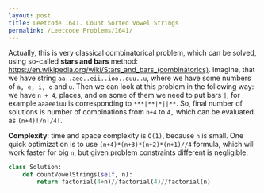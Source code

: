 ```yaml
---
layout: post
title: Leetcode 1641. Count Sorted Vowel Strings
permalink: /Leetcode Problems/1641/
---
```


Actually, this is very classical combinatorical problem, which can be solved, using so-called **stars and bars** method: https://en.wikipedia.org/wiki/Stars_and_bars_(combinatorics). Imagine, that we have string `aa..aee..eii..ioo..ouu..u`, where we have some numbers of `a, e, i, o` and `u`. Then we can look at this problem in the following way: we have `n + 4`, places, and on some of them we need to put bars `|`, for example `aaaeeiuu` is corresponding to `***|**|*||**`. So, final number of solutions is number of combinations from `n+4` to `4,` which can be evaluated as `(n+4)!/n!/4!`.

**Complexity**: time and space complexity is `O(1)`, because `n` is small. One quick optimization is to use `(n+4)*(n+3)*(n+2)*(n+1)//4` formula, which will work faster for big `n`, but given problem constraints different is negligible.

```python
class Solution:
    def countVowelStrings(self, n):
        return factorial(4+n)//factorial(4)//factorial(n)
```